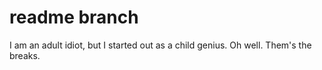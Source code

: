 # readme branch
I am an adult idiot, but I started out as a child genius. Oh well. Them's the breaks.
